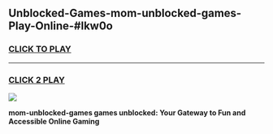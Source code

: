 
## Unblocked-Games-mom-unblocked-games-Play-Online-#lkw0o
<h3>
<a href="https://premium.freeplayer.one?title=mom-unblocked-games&ref=27F">CLICK TO PLAY</a></h3>
<hr>

<h3>
<a href="https://premium.freeplayer.one?title=mom-unblocked-games&ref=27F">CLICK 2 PLAY</a>
  
</h3>

<a href="https://premium.freeplayer.one?title=mom-unblocked-games&ref=27F"><img src="https://clearcache.store/games.png"></a>


**mom-unblocked-games games unblocked: Your Gateway to Fun and Accessible Online Gaming**
